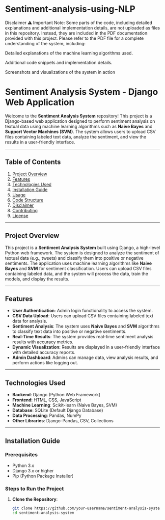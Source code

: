 # Sentiment-analysis-using-NLP
Disclaimer
⚠️ Important Note:
Some parts of the code, including detailed explanations and additional implementation details, are not uploaded as files in this repository. Instead, they are included in the PDF documentation provided with this project. Please refer to the PDF file for a complete understanding of the system, including:

Detailed explanations of the machine learning algorithms used.

Additional code snippets and implementation details.

Screenshots and visualizations of the system in action

# Sentiment Analysis System - Django Web Application

Welcome to the **Sentiment Analysis System** repository! This project is a Django-based web application designed to perform sentiment analysis on textual data using machine learning algorithms such as **Naive Bayes** and **Support Vector Machines (SVM)**. The system allows users to upload CSV files containing labeled text data, analyze the sentiment, and view the results in a user-friendly interface.

---

## Table of Contents
1. [Project Overview](#project-overview)
2. [Features](#features)
3. [Technologies Used](#technologies-used)
4. [Installation Guide](#installation-guide)
5. [Usage](#usage)
6. [Code Structure](#code-structure)
7. [Disclaimer](#disclaimer)
8. [Contributing](#contributing)
9. [License](#license)

---

## Project Overview

This project is a **Sentiment Analysis System** built using Django, a high-level Python web framework. The system is designed to analyze the sentiment of textual data (e.g., tweets) and classify them into positive or negative sentiments. The application uses machine learning algorithms like **Naive Bayes** and **SVM** for sentiment classification. Users can upload CSV files containing labeled data, and the system will process the data, train the models, and display the results.

---

## Features

- **User Authentication**: Admin login functionality to access the system.
- **CSV Data Upload**: Users can upload CSV files containing labeled text data for analysis.
- **Sentiment Analysis**: The system uses **Naive Bayes** and **SVM** algorithms to classify text data into positive or negative sentiments.
- **Real-Time Results**: The system provides real-time sentiment analysis results with accuracy metrics.
- **Dynamic Visualization**: Results are displayed in a user-friendly interface with detailed accuracy reports.
- **Admin Dashboard**: Admins can manage data, view analysis results, and perform actions like logging out.

---

## Technologies Used

- **Backend**: Django (Python Web Framework)
- **Frontend**: HTML, CSS, JavaScript
- **Machine Learning**: Scikit-learn (Naive Bayes, SVM)
- **Database**: SQLite (Default Django Database)
- **Data Processing**: Pandas, NumPy
- **Other Libraries**: Django-Pandas, CSV, Collections

---

## Installation Guide

### Prerequisites
- Python 3.x
- Django 3.x or higher
- Pip (Python Package Installer)

### Steps to Run the Project

1. **Clone the Repository**:
   ```bash
   git clone https://github.com/your-username/sentiment-analysis-system.git
   cd sentiment-analysis-system
